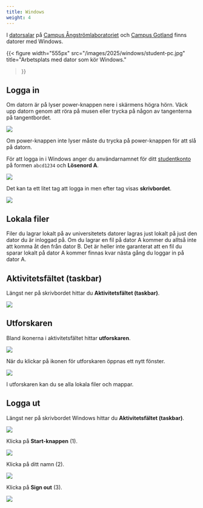 ```yaml
---
title: Windows
weight: 4
---
```


I [datorsalar](../computer-rooms) på [Campus Ångströmlaboratoriet][ångström] och
[Campus Gotland][gotland] finns datorer med Windows. 

[ångström]: https://www.uu.se/campus/angstromlaboratoriet

[gotland]: https://www.uu.se/campus/gotland

{{< figure 
    width="555px" 
    src="/images/2025/windows/student-pc.jpg" 
    title="Arbetsplats med dator som kör Windows." 
>}}

## Logga in 

Om datorn är på lyser power-knappen nere i skärmens högra hörn. Väck upp datorn
genom att röra på musen eller trycka på någon av tangenterna på tangentbordet.

![](/images/2025/windows/power-button.png)

Om power-knappen inte lyser måste du trycka på power-knappen för
att slå på datorn. 

För att logga in i Windows anger du användarnamnet för ditt
[studentkonto][studentkonto] på formen `abcd1234` och **Lösenord A**.

[studentkonto]: ../preparation/#studentkonto

![](/images/2025/windows/login.jpg?width=444px)

Det kan ta ett litet tag att logga in men efter tag visas **skrivbordet**. 

![](/images/2025/windows/desktop.png)


## Lokala filer

Filer du lagrar lokalt på av universitetets datorer lagras just lokalt på just
den dator du är inloggad på. Om du lagrar en fil på dator A kommer du alltså
inte att komma åt den från dator B. Det är heller inte garanterat att en fil du
sparar lokalt på dator A kommer finnas kvar nästa gång du loggar in på dator A. 

## Aktivitetsfältet (taskbar)

Längst ner på skrivbordet hittar du **Aktivitetsfältet (taskbar)**. 

![](/images/2025/windows/taskbar.png?width=555px)


## Utforskaren

Bland ikonerna i aktivitetsfältet hittar **utforskaren**. 

![](/images/2025/windows/taskbar-file-explorer.png?width=555px)

När du klickar på ikonen för utforskaren öppnas ett nytt fönster. 

![](/images/2024/studenttjanster/windows/file-explorer-1.png)

I utforskaren kan du se alla lokala filer och mappar. 


## Logga ut

Längst ner på skrivbordet Windows hittar du **Aktivitetsfältet (taskbar)**. 

![](/images/2025/windows/taskbar.png?width=500px)

Klicka på **Start-knappen** (1).

![](/images/2025/windows/sign-out-1.png?width=500px)

Klicka på ditt namn (2).

![](/images/2025/windows/sign-out-2.png?width=500px)

Klicka på **Sign out** (3).

![](/images/2025/windows/sign-out-3.png?width=500px)